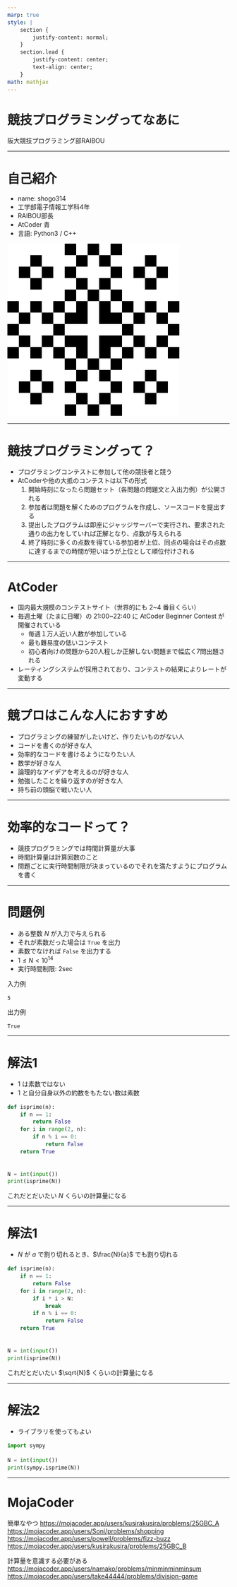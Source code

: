 ```yaml
---
marp: true
style: |
    section {
        justify-content: normal;
    }
    section.lead {
        justify-content: center;
        text-align: center;
    }
math: mathjax
---
```

<!-- _class: lead -->
# 競技プログラミングってなあに

阪大競技プログラミング部RAIBOU

---
# 自己紹介
- name: shogo314
- 工学部電子情報工学科4年
- RAIBOU部長
- AtCoder 青
- 言語: Python3 / C++

![bg right:40% 80%](icon.png)

---
# 競技プログラミングって？
- プログラミングコンテストに参加して他の競技者と競う
- AtCoderや他の大抵のコンテストは以下の形式
    1. 開始時刻になったら問題セット（各問題の問題文と入出力例）が公開される
    1. 参加者は問題を解くためのプログラムを作成し、ソースコードを提出する
    1. 提出したプログラムは即座にジャッジサーバーで実行され、要求された通りの出力をしていれば正解となり、点数が与えられる
    1. 終了時刻に多くの点数を得ている参加者が上位、同点の場合はその点数に達するまでの時間が短いほうが上位として順位付けされる

---
# AtCoder
- 国内最大規模のコンテストサイト（世界的にも 2~4 番目くらい）
- 毎週土曜（たまに日曜）の 21:00~22:40 に AtCoder Beginner Contest が開催されている
    - 毎週１万人近い人数が参加している
    - 最も難易度の低いコンテスト
    - 初心者向けの問題から20人程しか正解しない問題まで幅広く7問出題される
- レーティングシステムが採用されており、コンテストの結果によりレートが変動する

---
# 競プロはこんな人におすすめ
- プログラミングの練習がしたいけど、作りたいものがない人
- コードを書くのが好きな人
- 効率的なコードを書けるようになりたい人
- 数学が好きな人
- 論理的なアイデアを考えるのが好きな人
- 勉強したことを繰り返すのが好きな人
- 持ち前の頭脳で戦いたい人

---
# 効率的なコードって？
- 競技プログラミングでは時間計算量が大事
- 時間計算量は計算回数のこと
- 問題ごとに実行時間制限が決まっているのでそれを満たすようにプログラムを書く

---
# 問題例
- ある整数 $N$ が入力で与えられる
- それが素数だった場合は `True` を出力
- 素数でなければ `False` を出力する
- $1 \le N \lt 10^{14}$
- 実行時間制限: 2sec

入力例
```
5
```
出力例
```
True
```

---
# 解法1
- $1$ は素数ではない
- $1$ と自分自身以外の約数をもたない数は素数

```py diff
def isprime(n):
    if n == 1:
        return False
    for i in range(2, n):
        if n % i == 0:
            return False
    return True


N = int(input())
print(isprime(N))
```

これだとだいたい $N$ くらいの計算量になる

---
# 解法1
- $N$ が $a$ で割り切れるとき、$\frac{N}{a}$ でも割り切れる

```py
def isprime(n):
    if n == 1:
        return False
    for i in range(2, n):
        if i * i > N:
            break
        if n % i == 0:
            return False
    return True


N = int(input())
print(isprime(N))
```

これだとだいたい $\sqrt{N}$ くらいの計算量になる

---
# 解法2
- ライブラリを使ってもよい

```py
import sympy

N = int(input())
print(sympy.isprime(N))
```

---
# MojaCoder
簡単なやつ
https://mojacoder.app/users/kusirakusira/problems/25GBC_A
https://mojacoder.app/users/Soni/problems/shopping
https://mojacoder.app/users/powell/problems/fizz-buzz
https://mojacoder.app/users/kusirakusira/problems/25GBC_B

計算量を意識する必要がある
https://mojacoder.app/users/namako/problems/minminminminsum
https://mojacoder.app/users/take44444/problems/division-game
